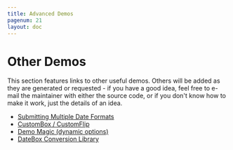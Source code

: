 ```yaml
---
title: Advanced Demos
pagenum: 21
layout: doc
---
```


# Other Demos

This section features links to other useful demos.  Others will be added as they 
are generated or requested - if you have a good idea, feel free to e-mail the 
maintainer with either the source code, or if you don't know how to make it 
work, just the details of an idea.

 - [Submitting Multiple Date Formats]({{site.basesite}}doc/7-1-formats/)
 - [CustomBox / CustomFlip]({{site.basesite}}doc/7-2-custom/)
 - [Demo Magic (dynamic options)]({{site.basesite}}doc/7-3-demos/)
 - [DateBox Conversion Library]({{site.basesite}}doc/7-4-convert/)
 
